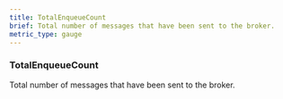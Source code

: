 ```yaml
---
title: TotalEnqueueCount
brief: Total number of messages that have been sent to the broker.
metric_type: gauge
---
```

### TotalEnqueueCount

Total number of messages that have been sent to the broker.
